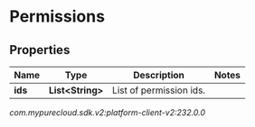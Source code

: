 # Permissions


## Properties

| Name | Type | Description | Notes |
| ------------ | ------------- | ------------- | ------------- |
| **ids** | **List&lt;String&gt;** | List of permission ids. |  |




_com.mypurecloud.sdk.v2:platform-client-v2:232.0.0_
